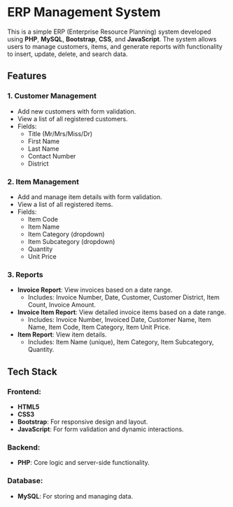 # ERP Management System

This is a simple ERP (Enterprise Resource Planning) system developed using **PHP**, **MySQL**, **Bootstrap**, **CSS**, and **JavaScript**. The system allows users to manage customers, items, and generate reports with functionality to insert, update, delete, and search data.

## Features

### 1. Customer Management
- Add new customers with form validation.
- View a list of all registered customers.
- Fields:
  - Title (Mr/Mrs/Miss/Dr)
  - First Name
  - Last Name
  - Contact Number
  - District

### 2. Item Management
- Add and manage item details with form validation.
- View a list of all registered items.
- Fields:
  - Item Code
  - Item Name
  - Item Category (dropdown)
  - Item Subcategory (dropdown)
  - Quantity
  - Unit Price

### 3. Reports
- **Invoice Report**: View invoices based on a date range.
  - Includes: Invoice Number, Date, Customer, Customer District, Item Count, Invoice Amount.
- **Invoice Item Report**: View detailed invoice items based on a date range.
  - Includes: Invoice Number, Invoiced Date, Customer Name, Item Name, Item Code, Item Category, Item Unit Price.
- **Item Report**: View item details.
  - Includes: Item Name (unique), Item Category, Item Subcategory, Quantity.

## Tech Stack

### Frontend:
- **HTML5**
- **CSS3**
- **Bootstrap**: For responsive design and layout.
- **JavaScript**: For form validation and dynamic interactions.

### Backend:
- **PHP**: Core logic and server-side functionality.

### Database:
- **MySQL**: For storing and managing data.

